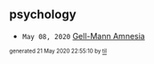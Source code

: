 ## psychology


* <code>May 08, 2020</code> [Gell-Mann Amnesia](2020-05-08T09-08-00-gell-mann-amnesia.md)

<sup><sub>generated 21 May 2020 22:55:10 by <a href='https://github.com/senorprogrammer/til'>til</a></sub></sup>

